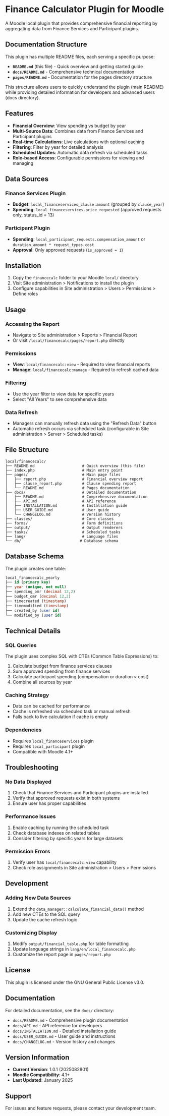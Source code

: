 # Finance Calculator Plugin for Moodle

A Moodle local plugin that provides comprehensive financial reporting by aggregating data from Finance Services and Participant plugins.

## Documentation Structure

This plugin has multiple README files, each serving a specific purpose:

- **`README.md`** (this file) - Quick overview and getting started guide
- **`docs/README.md`** - Comprehensive technical documentation
- **`pages/README.md`** - Documentation for the pages directory structure

This structure allows users to quickly understand the plugin (main README) while providing detailed information for developers and advanced users (docs directory).

## Features

- **Financial Overview**: View spending vs budget by year
- **Multi-Source Data**: Combines data from Finance Services and Participant plugins
- **Real-time Calculations**: Live calculations with optional caching
- **Filtering**: Filter by year for detailed analysis
- **Scheduled Updates**: Automatic data refresh via scheduled tasks
- **Role-based Access**: Configurable permissions for viewing and managing

## Data Sources

### Finance Services Plugin
- **Budget**: `local_financeservices_clause.amount` (grouped by `clause_year`)
- **Spending**: `local_financeservices.price_requested` (approved requests only, status_id = 13)

### Participant Plugin
- **Spending**: `local_participant_requests.compensation_amount` or `duration_amount * request_types.cost`
- **Approval**: Only approved requests (`is_approved = 1`)

## Installation

1. Copy the `financecalc` folder to your Moodle `local/` directory
2. Visit Site administration > Notifications to install the plugin
3. Configure capabilities in Site administration > Users > Permissions > Define roles

## Usage

### Accessing the Report
- Navigate to Site administration > Reports > Financial Report
- Or visit `/local/financecalc/pages/report.php` directly

### Permissions
- **View**: `local/financecalc:view` - Required to view financial reports
- **Manage**: `local/financecalc:manage` - Required to refresh cached data

### Filtering
- Use the year filter to view data for specific years
- Select "All Years" to see comprehensive data

### Data Refresh
- Managers can manually refresh data using the "Refresh Data" button
- Automatic refresh occurs via scheduled task (configurable in Site administration > Server > Scheduled tasks)

## File Structure

```
local/financecalc/
├── README.md                     # Quick overview (this file)
├── index.php                     # Main entry point
├── pages/                        # Main page files
│   ├── report.php                # Financial overview report
│   ├── clause_report.php         # Clause spending report
│   └── README.md                 # Pages documentation
├── docs/                         # Detailed documentation
│   ├── README.md                 # Comprehensive documentation
│   ├── API.md                    # API reference
│   ├── INSTALLATION.md           # Installation guide
│   ├── USER_GUIDE.md             # User guide
│   └── CHANGELOG.md              # Version history
├── classes/                      # Core classes
├── forms/                        # Form definitions
├── output/                       # Output renderers
├── tasks/                        # Scheduled tasks
├── lang/                         # Language files
└── db/                          # Database schema
```

## Database Schema

The plugin creates one table:

```sql
local_financecalc_yearly
├── id (primary key)
├── year (unique, not null)
├── spending_omr (decimal 12,2)
├── budget_omr (decimal 12,2)
├── timecreated (timestamp)
├── timemodified (timestamp)
├── created_by (user id)
└── modified_by (user id)
```

## Technical Details

### SQL Queries
The plugin uses complex SQL with CTEs (Common Table Expressions) to:
1. Calculate budget from finance services clauses
2. Sum approved spending from finance services
3. Calculate participant spending (compensation or duration × cost)
4. Combine all sources by year

### Caching Strategy
- Data can be cached for performance
- Cache is refreshed via scheduled task or manual refresh
- Falls back to live calculation if cache is empty

### Dependencies
- Requires `local_financeservices` plugin
- Requires `local_participant` plugin
- Compatible with Moodle 4.1+

## Troubleshooting

### No Data Displayed
1. Check that Finance Services and Participant plugins are installed
2. Verify that approved requests exist in both systems
3. Ensure user has proper capabilities

### Performance Issues
1. Enable caching by running the scheduled task
2. Check database indexes on related tables
3. Consider filtering by specific years for large datasets

### Permission Errors
1. Verify user has `local/financecalc:view` capability
2. Check role assignments in Site administration > Users > Permissions

## Development

### Adding New Data Sources
1. Extend the `data_manager::calculate_financial_data()` method
2. Add new CTEs to the SQL query
3. Update the cache refresh logic

### Customizing Display
1. Modify `output/financial_table.php` for table formatting
2. Update language strings in `lang/en/local_financecalc.php`
3. Customize the report page in `pages/report.php`

## License

This plugin is licensed under the GNU General Public License v3.0.

## Documentation

For detailed documentation, see the `docs/` directory:
- `docs/README.md` - Comprehensive plugin documentation
- `docs/API.md` - API reference for developers
- `docs/INSTALLATION.md` - Detailed installation guide
- `docs/USER_GUIDE.md` - User guide and instructions
- `docs/CHANGELOG.md` - Version history and changes

## Version Information

- **Current Version**: 1.0.1 (2025082801)
- **Moodle Compatibility**: 4.1+
- **Last Updated**: January 2025

## Support

For issues and feature requests, please contact your development team.
